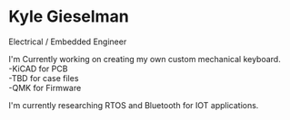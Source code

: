 # Kyle Gieselman

Electrical / Embedded Engineer  

I'm Currently working on creating my own custom mechanical keyboard.   
    -KiCAD for PCB  
    -TBD for case files  
    -QMK for Firmware  

I'm currently researching RTOS and Bluetooth for IOT applications.

<!--
**kgieselman/kgieselman** is a ✨ _special_ ✨ repository because its `README.md` (this file) appears on your GitHub profile.

Here are some ideas to get you started:

- 🔭 I’m currently working on ...
- 🌱 I’m currently learning ...
- 👯 I’m looking to collaborate on ...
- 🤔 I’m looking for help with ...
- 💬 Ask me about ...
- 📫 How to reach me: ...
- 😄 Pronouns: ...
- ⚡ Fun fact: ...
-->
